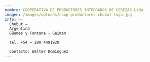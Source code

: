 ```yaml
---
nombre: COOPERATIVA DE PRODUCTORES INTEGRADOS DE CEREZAS Ltda.
imagen: /images/uploads/coop-productores-chubut-logo.jpg
info: >-
  Chubut –
  Argentina                                                                                                                                                       C.
  Güemes y Fontana - Gaiman   

  Tel. +54 – 280 4491920

  Contacto: Walter Dominguez                                                                                                                                       Mail: dominguezwa@gmail.com
---
```


